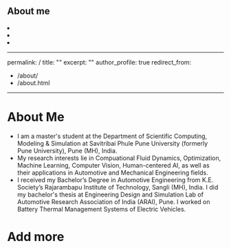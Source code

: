 About me
------
<li></li>
<li></li>
<li></li>

---
permalink: /
title: ""
excerpt: ""
author_profile: true
redirect_from: 
  - /about/
  - /about.html
---

# About Me
* I am a master's student at the Department of Scientific Computing, Modeling & Simulation at Savitribai Phule Pune University (formerly Pune University), Pune (MH), India.
* My research interests lie in Compuational Fluid Dynamics, Optimization, Machine Learning, Computer Vision, Human-centered AI, as well as their applications in Automotive and Mechanical Engineering fields.
* I received my Bachelor’s Degree in Automotive Engineering from K.E. Society’s Rajarambapu Institute of Technology, Sangli (MH), India. I did my bachelor's thesis at Engineering Design and Simulation Lab of Automotive Research Association of India (ARAI), Pune. I worked on Battery Thermal Management Systems of Electric Vehicles.


# Add more
